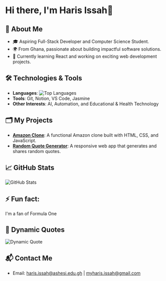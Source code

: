 # Hi there, I'm Haris Issah👋

## 🌟 About Me
- 🎓 Aspiring Full-Stack Developer and Computer Science Student.
- 🌍 From Ghana, passionate about building impactful software solutions.
- 🚀 Currently learning React and working on exciting web development projects.

## 🛠️ Technologies & Tools
- **Languages**: ![Top Languages](https://github-readme-stats.vercel.app/api/top-langs/?username=issahtiyum&layout=compact&theme=radical)
- **Tools**: Git, Notion, VS Code, Jasmine
- **Other Interests**: AI, Automation, and Educational & Health Technology

## 🗂️ My Projects
- **[Amazon Clone](https://github.com/issahtiyum/amazon-clone)**: A functional Amazon clone built with HTML, CSS, and JavaScript.
- **[Random Quote Generator](https://github.com/issahtiyum/quote-generator)**: A responsive web app that generates and shares random quotes.

## 📈 GitHub Stats
![GitHub Stats](https://github-readme-stats.vercel.app/api?username=issahtiyum&show_icons=true&theme=radical)

## ⚡ Fun fact:
I'm a fan of Formula One

## 📜 Dynamic Quotes
![Dynamic Quote](https://quotes-github-readme.vercel.app/api?type=horizontal&theme=radical)

## 📬 Contact Me
- Email: haris.issah@ashesi.edu.gh | myharis.issah@gmail.com
